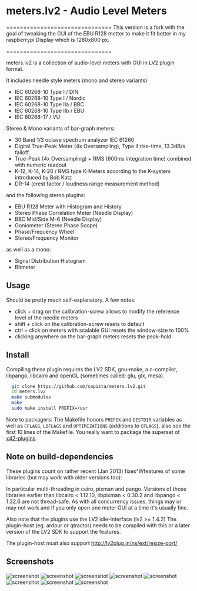 meters.lv2 - Audio Level Meters
===============================

===============================
This version is a fork with the goal of tweaking the GUI of the EBU R128 metter to make it fit better in my raspberrypi Display which is 1280x800 px.


===============================


meters.lv2 is a collection of audio-level meters with GUI in LV2 plugin format.

It includes needle style meters (mono and stereo variants)

*   IEC 60268-10 Type I / DIN
*   IEC 60268-10 Type I / Nordic
*   IEC 60268-10 Type IIa / BBC
*   IEC 60268-10 Type IIb / EBU
*   IEC 60268-17 / VU

Stereo & Mono variants of bar-graph meters:

*   30 Band 1/3 octave spectrum analyzer IEC 61260
*   Digital True-Peak Meter (4x Oversampling), Type II rise-time, 13.3dB/s falloff.
*   True-Peak (4x Oversampling) + RMS (600ms integration time) combined with numeric readout
*   K-12, K-14, K-20 / RMS type K-Meters according to the K-system introduced by Bob Katz
*   DR-14 (crest factor / loudness range measurement method)

and the following stereo plugins:

*   EBU R128 Meter with Histogram and History
*   Stereo Phase Correlation Meter (Needle Display)
*   BBC Mid/Side M-6 (Needle Display)
*   Goniometer (Stereo Phase Scope)
*   Phase/Frequency Wheel
*   Stereo/Frequency Monitor

as well as a mono:

*   Signal Distribution Histogram
*   Bitmeter

Usage
-----

Should be pretty much self-explanatory. A few notes:

* click + drag on the calibration-screw allows to modify the reference
	level of the needle meters
* shift + click on the calibration-screw resets to default
* ctrl + click on meters with scalable GUI resets the window-size to 100%
* clicking anywhere on the bar-graph meters resets the peak-hold

Install
-------

Compiling these plugin requires the LV2 SDK, gnu-make, a c-compiler,
libpango, libcairo and openGL (sometimes called: glu, glx, mesa).

```bash
  git clone https://github.com/sapista/meters.lv2.git
  cd meters.lv2
  make submodules
  make
  sudo make install PREFIX=/usr
```

Note to packagers: The Makefile honors `PREFIX` and `DESTDIR` variables as well
as `CFLAGS`, `LDFLAGS` and `OPTIMIZATIONS` (additions to `CFLAGS`), also
see the first 10 lines of the Makefile.
You really want to package the superset of [x42-plugins](https://github.com/x42/x42-plugins).


Note on build-dependencies
--------------------------

These plugins count on rather recent (Jan 2013) fixes^Wfeatures of
some libraries (but may work with older versions too):

In particular multi-threading in cairo, pixman and pango.
Versions of those libraries earlier than libcairo < 1.12.10,
libpixman < 0.30.2 and libpango < 1.32.6 are not thread-safe.
As with all concurrency issues, things may or may not work and
if you only open one meter GUI at a time it's usually fine.

Also note that the plugins use the LV2 idle-interface (lv2 >= 1.4.2)
The plugin-host (eg. ardour or qtractor) needs to be compiled with
this or a later version of the LV2 SDK to support the features.

The plugin-host must also support http://lv2plug.in/ns/ext/resize-port/


Screenshots
-----------

![screenshot](https://raw.github.com/x42/meters.lv2/master/doc/LV2ebur128.png "EBU R128 Meter GUI")
![screenshot](https://raw.github.com/x42/meters.lv2/master/doc/LV2meters.png "Various Needle Meters in Ardour")
![screenshot](https://raw.github.com/x42/meters.lv2/master/doc/spectr_and_goni.png "Spectrum Analyzer and Stereo Phase Scope")
![screenshot](https://raw.github.com/x42/meters.lv2/master/doc/phasewheel.png "Phase/Frequency Wheel")
![screenshot](https://raw.github.com/x42/meters.lv2/master/doc/dr14meter.png "DR-14 Crest Factor Meter")
![screenshot](https://raw.github.com/x42/meters.lv2/master/doc/stereoscope.png "Stereo/Frequency Scope")
![screenshot](https://raw.github.com/x42/meters.lv2/master/doc/sigdisthist.png "Signal Distribution Histogram")
![screenshot](https://raw.github.com/x42/meters.lv2/master/doc/bitmeter.png "Bit Meter")
